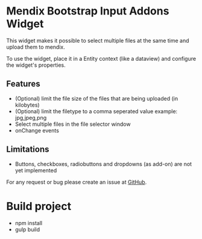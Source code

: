 # Mendix Bootstrap Input Addons Widget

This widget makes it possible to select multiple files at the same time and upload them to mendix.

To use the widget, place it in a Entity context (like a dataview) and configure the widget's properties.

## Features
* (Optional) limit the file size of the files that are being uploaded (in kilobytes)
* (Optional) limit the filetype to a comma seperated value example: jpg,jpeg,png
* Select multiple files in the file selector window
* onChange events

## Limitations
* Buttons, checkboxes, radiobuttons and dropdowns (as add-on) are not yet implemented

For any request or bug please create an issue at [GitHub](https://github.com/JAM-IT-NL/JamUploadIt).

# Build project
* npm install
* gulp build
